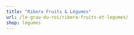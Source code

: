 ```yaml
---
title: "Ribera Fruits & Légumes"
url: /le-grau-du-roi/ribera-fruits-et-legumes/
shop: légumes
---
```

